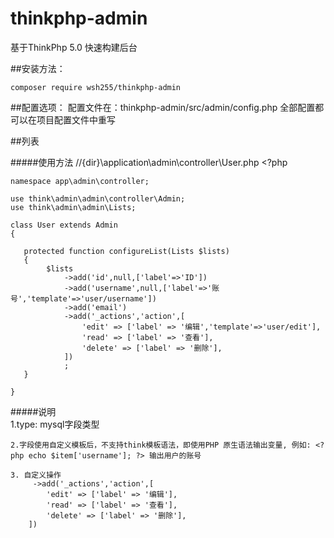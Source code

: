 # thinkphp-admin
基于ThinkPhp 5.0 快速构建后台

##安装方法：
   
    composer require wsh255/thinkphp-admin



##配置选项：
    配置文件在：thinkphp-admin/src/admin/config.php
    全部配置都可以在项目配置文件中重写


##列表
    
#####使用方法
    //{dir}\application\admin\controller\User.php
    <?php
    
    namespace app\admin\controller;
    
    use think\admin\admin\controller\Admin;
    use think\admin\admin\Lists;
    
    class User extends Admin
    {
    
       protected function configureList(Lists $lists)
       {
            $lists
                ->add('id',null,['label'=>'ID'])
                ->add('username',null,['label'=>'账号','template'=>'user/username'])
                ->add('email')
                ->add('_actions','action',[
                    'edit' => ['label' => '编辑','template'=>'user/edit'],
                    'read' => ['label' => '查看'],
                    'delete' => ['label' => '删除'],
                ])
                ;
       }
    
    }

#####说明    
    1.type: mysql字段类型
        
    2.字段使用自定义模板后，不支持think模板语法，即使用PHP 原生语法输出变量, 例如: <?php echo $item['username']; ?> 输出用户的账号
        
    3. 自定义操作
         ->add('_actions','action',[
            'edit' => ['label' => '编辑'],
            'read' => ['label' => '查看'],
            'delete' => ['label' => '删除'],
        ])
